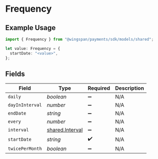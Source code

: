 # Frequency

## Example Usage

```typescript
import { Frequency } from "@wingspan/payments/sdk/models/shared";

let value: Frequency = {
  startDate: "<value>",
};
```

## Fields

| Field                                                     | Type                                                      | Required                                                  | Description                                               |
| --------------------------------------------------------- | --------------------------------------------------------- | --------------------------------------------------------- | --------------------------------------------------------- |
| `daily`                                                   | *boolean*                                                 | :heavy_minus_sign:                                        | N/A                                                       |
| `dayInInterval`                                           | *number*                                                  | :heavy_minus_sign:                                        | N/A                                                       |
| `endDate`                                                 | *string*                                                  | :heavy_minus_sign:                                        | N/A                                                       |
| `every`                                                   | *number*                                                  | :heavy_minus_sign:                                        | N/A                                                       |
| `interval`                                                | [shared.Interval](../../../sdk/models/shared/interval.md) | :heavy_minus_sign:                                        | N/A                                                       |
| `startDate`                                               | *string*                                                  | :heavy_check_mark:                                        | N/A                                                       |
| `twicePerMonth`                                           | *boolean*                                                 | :heavy_minus_sign:                                        | N/A                                                       |
